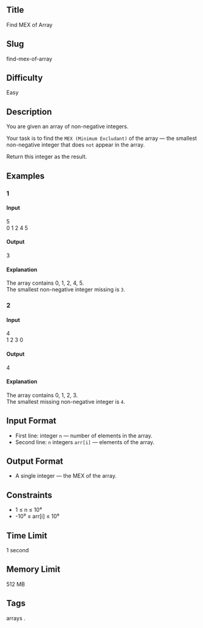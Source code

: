 ## Title

Find MEX of Array


## Slug

find-mex-of-array 


## Difficulty

Easy

## Description


You are given an array of non-negative integers.  

Your task is to find the `MEX (Minimum Excludant)` of the array — the smallest non-negative integer that does `not` appear in the array.  

Return this integer as the result.
 


## Examples

### 1

#### Input

5  
0 1 2 4 5 

#### Output
3

#### Explanation
The array contains 0, 1, 2, 4, 5.  
The smallest non-negative integer missing is `3`.


### 2

#### Input

4  
1 2 3 0  

#### Output

4

#### Explanation

The array contains 0, 1, 2, 3.  
The smallest missing non-negative integer is `4`.


## Input Format  

- First line: integer `n` — number of elements in the array.  
- Second line: `n` integers `arr[i]` — elements of the array.

## Output Format  

- A single integer — the MEX of the array.
  

## Constraints  

- 1 ≤ n ≤ 10⁴  
- -10⁹ ≤ arr[i] ≤ 10⁹    

## Time Limit

1 second

## Memory Limit

512 MB

## Tags

arrays . 
